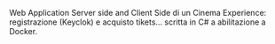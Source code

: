 Web Application Server side and Client Side di un Cinema Experience: registrazione (Keyclok) e acquisto tikets... scritta in C# a abilitazione a Docker. 
